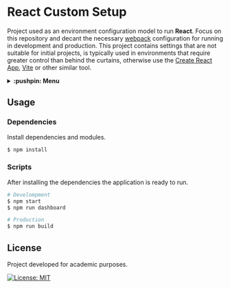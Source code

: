 # React Custom Setup
Project used as an environment configuration model to run **React**. Focus on this repository and decant the necessary [webpack](https://webpack.js.org/) configuration for running in development and production. This project contains settings that are not suitable for initial projects, is typically used in environments that require greater control than behind the curtains, otherwise use the [Create React App](https://create-react-app.dev/), [Vite](https://vitejs.dev/) or other similar tool.

<details>
  <summary>
    <strong>:pushpin: Menu</strong>
  </summary>
  <br>
  
> - [_**Usage**_](#usage)
>   - [_Dependencies_](#dependencies)
>   - [_Scripts_](#scripts)
> - [_**License**_](#license)
  
</details>

## Usage
### Dependencies
Install dependencies and modules.

```bash
$ npm install
```

### Scripts
After installing the dependencies the application is ready to run.

```bash
# Develompment
$ npm start
$ npm run dashboard

# Production
$ npm run build
```

## License
Project developed for academic purposes.

[![License: MIT](https://img.shields.io/badge/License-MIT-blue.svg)](./LICENSE)
